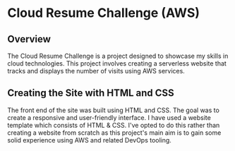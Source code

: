 # Cloud Resume Challenge (AWS)

## Overview

The Cloud Resume Challenge is a project designed to showcase my skills in cloud technologies. This project involves creating a serverless website that tracks and displays the number of visits using AWS services.



## Creating the Site with HTML and CSS

The front end of the site was built using HTML and CSS. The goal was to create a responsive and user-friendly interface. I have used a website template which consists of HTML & CSS. I've opted to do this rather than creating a website from scratch as this project's main aim is to gain some solid experience using AWS and related DevOps tooling.


